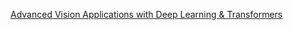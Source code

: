 [Advanced Vision Applications with Deep Learning & Transformers](https://courses.opencv.org/courses/course-v1:Advanced-Vision-Applications+Deep-Learning+Transformers/course/)

